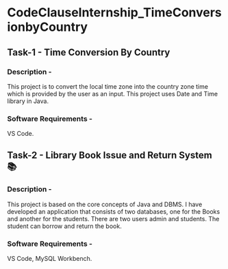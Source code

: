 # CodeClauseInternship_TimeConversionbyCountry

## Task-1 - Time Conversion By Country 

### Description - 
This project is to convert the local time zone into the country zone time which is provided by the user as an input. This project uses Date and Time library in Java.

### Software Requirements -
VS Code.


## Task-2 - Library Book Issue and Return System 📚

### Description - 
This project is based on the core concepts of Java and DBMS. I have developed an application that consists of two databases, one for the Books and another for the students. There are two users admin and students. The student can borrow and return the book.

### Software Requirements - 
VS Code, MySQL Workbench.
